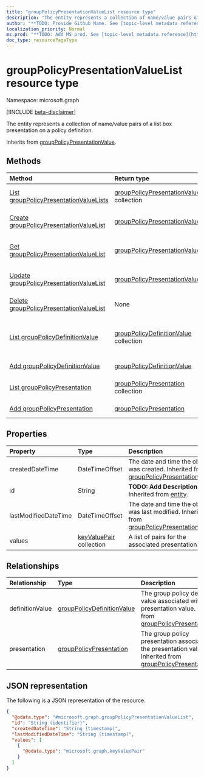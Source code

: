 ```yaml
---
title: "groupPolicyPresentationValueList resource type"
description: "The entity represents a collection of name/value pairs of a list box presentation on a policy definition."
author: "**TODO: Provide Github Name. See [topic-level metadata reference](https://msgo.azurewebsites.net/add/document/guidelines/metadata.html#topic-level-metadata)**"
localization_priority: Normal
ms.prod: "**TODO: Add MS prod. See [topic-level metadata reference](https://msgo.azurewebsites.net/add/document/guidelines/metadata.html#topic-level-metadata)**"
doc_type: resourcePageType
---
```


# groupPolicyPresentationValueList resource type

Namespace: microsoft.graph

[!INCLUDE [beta-disclaimer](../../includes/beta-disclaimer.md)]

The entity represents a collection of name/value pairs of a list box presentation on a policy definition.


Inherits from [groupPolicyPresentationValue](../resources/grouppolicypresentationvalue.md).

## Methods
|Method|Return type|Description|
|:---|:---|:---|
|[List groupPolicyPresentationValueLists](../api/grouppolicypresentationvaluelist-list.md)|[groupPolicyPresentationValueList](../resources/grouppolicypresentationvaluelist.md) collection|Get a list of the [groupPolicyPresentationValueList](../resources/grouppolicypresentationvaluelist.md) objects and their properties.|
|[Create groupPolicyPresentationValueList](../api/grouppolicypresentationvaluelist-create.md)|[groupPolicyPresentationValueList](../resources/grouppolicypresentationvaluelist.md)|Create a new [groupPolicyPresentationValueList](../resources/grouppolicypresentationvaluelist.md) object.|
|[Get groupPolicyPresentationValueList](../api/grouppolicypresentationvaluelist-get.md)|[groupPolicyPresentationValueList](../resources/grouppolicypresentationvaluelist.md)|Read the properties and relationships of a [groupPolicyPresentationValueList](../resources/grouppolicypresentationvaluelist.md) object.|
|[Update groupPolicyPresentationValueList](../api/grouppolicypresentationvaluelist-update.md)|[groupPolicyPresentationValueList](../resources/grouppolicypresentationvaluelist.md)|Update the properties of a [groupPolicyPresentationValueList](../resources/grouppolicypresentationvaluelist.md) object.|
|[Delete groupPolicyPresentationValueList](../api/grouppolicypresentationvaluelist-delete.md)|None|Deletes a [groupPolicyPresentationValueList](../resources/grouppolicypresentationvaluelist.md) object.|
|[List groupPolicyDefinitionValue](../api/grouppolicypresentationvaluelist-list-definitionvalue.md)|[groupPolicyDefinitionValue](../resources/grouppolicydefinitionvalue.md) collection|Get the groupPolicyDefinitionValue resources from the definitionValue navigation property.|
|[Add groupPolicyDefinitionValue](../api/grouppolicypresentationvaluelist-post-definitionvalue.md)|[groupPolicyDefinitionValue](../resources/grouppolicydefinitionvalue.md)|Add definitionValue by posting to the definitionValue collection.|
|[List groupPolicyPresentation](../api/grouppolicypresentationvaluelist-list-presentation.md)|[groupPolicyPresentation](../resources/grouppolicypresentation.md) collection|Get the groupPolicyPresentation resources from the presentation navigation property.|
|[Add groupPolicyPresentation](../api/grouppolicypresentationvaluelist-post-presentation.md)|[groupPolicyPresentation](../resources/grouppolicypresentation.md)|Add presentation by posting to the presentation collection.|

## Properties
|Property|Type|Description|
|:---|:---|:---|
|createdDateTime|DateTimeOffset|The date and time the object was created. Inherited from [groupPolicyPresentationValue](../resources/grouppolicypresentationvalue.md).|
|id|String|**TODO: Add Description** Inherited from [entity](../resources/entity.md).|
|lastModifiedDateTime|DateTimeOffset|The date and time the object was last modified. Inherited from [groupPolicyPresentationValue](../resources/grouppolicypresentationvalue.md).|
|values|[keyValuePair](../resources/keyvaluepair.md) collection|A list of pairs for the associated presentation.|

## Relationships
|Relationship|Type|Description|
|:---|:---|:---|
|definitionValue|[groupPolicyDefinitionValue](../resources/grouppolicydefinitionvalue.md)|The group policy definition value associated with the presentation value. Inherited from [groupPolicyPresentationValue](../resources/grouppolicypresentationvalue.md)|
|presentation|[groupPolicyPresentation](../resources/grouppolicypresentation.md)|The group policy presentation associated with the presentation value. Inherited from [groupPolicyPresentationValue](../resources/grouppolicypresentationvalue.md)|

## JSON representation
The following is a JSON representation of the resource.
<!-- {
  "blockType": "resource",
  "keyProperty": "id",
  "@odata.type": "microsoft.graph.groupPolicyPresentationValueList",
  "baseType": "microsoft.graph.groupPolicyPresentationValue",
  "openType": false
}
-->
``` json
{
  "@odata.type": "#microsoft.graph.groupPolicyPresentationValueList",
  "id": "String (identifier)",
  "createdDateTime": "String (timestamp)",
  "lastModifiedDateTime": "String (timestamp)",
  "values": [
    {
      "@odata.type": "microsoft.graph.keyValuePair"
    }
  ]
}
```

